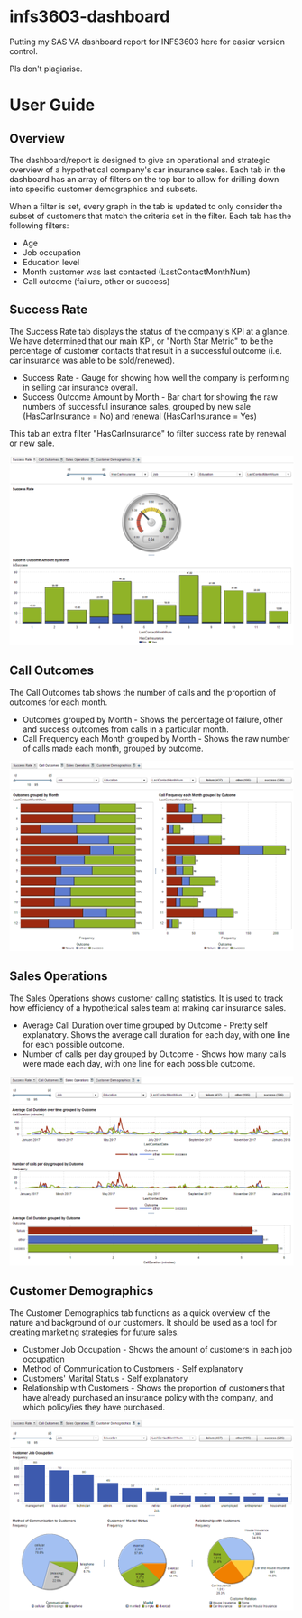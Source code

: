 # infs3603-dashboard

Putting my SAS VA dashboard report for INFS3603 here for easier version control.

Pls don't plagiarise.

# User Guide
## Overview
The dashboard/report is designed to give an operational and strategic overview of a
hypothetical company's car insurance sales. Each tab in the dashboard has an array of
filters on the top bar to allow for drilling down into specific customer demographics
and subsets.

When a filter is set, every graph in the tab is updated to only consider the subset
of customers that match the criteria set in the filter. Each tab has the following
filters:
* Age
* Job occupation
* Education level
* Month customer was last contacted (LastContactMonthNum)
* Call outcome (failure, other or success)

## Success Rate
The Success Rate tab displays the status of the company's KPI
at a glance. We have determined that our main KPI, or "North Star Metric" to be
the percentage of customer contacts that result in a successful outcome
(i.e. car insurance was able to be sold/renewed).
* Success Rate - Gauge for showing how well the company is performing in selling
  car insurance overall.
* Success Outcome Amount by Month - Bar chart for showing the raw numbers of
  successful insurance sales, grouped by new sale (HasCarInsurance = No)
  and renewal (HasCarInsurance = Yes)

This tab an extra filter "HasCarInsurance" to filter success rate by renewal
or new sale.

![success rate tab](https://raw.githubusercontent.com/WeilonYing/infs3603-dashboard/master/screenshots/tab1-successrate.PNG)

## Call Outcomes
The Call Outcomes tab shows the number of calls and the proportion of outcomes
for each month.
* Outcomes grouped by Month - Shows the percentage of failure, other and success
  outcomes from calls in a particular month.
* Call Frequency each Month grouped by Month - Shows the raw number of calls made
  each month, grouped by outcome.

![call outcomes tab](https://raw.githubusercontent.com/WeilonYing/infs3603-dashboard/master/screenshots/tab2-calloutcomes.PNG)

## Sales Operations
The Sales Operations shows customer calling statistics. It is used to track how
efficiency of a hypothetical sales team at making car insurance sales.
* Average Call Duration over time grouped by Outcome - Pretty self explanatory.
  Shows the average call duration for each day, with one line for each possible
  outcome.
* Number of calls per day grouped by Outcome - Shows how many calls were made each
  day, with one line for each possible outcome.

![sales operations](https://raw.githubusercontent.com/WeilonYing/infs3603-dashboard/master/screenshots/tab3-salesoperations.PNG)

## Customer Demographics
The Customer Demographics tab functions as a quick overview of the nature and
background of our customers. It should be used as a tool for creating marketing
strategies for future sales.
* Customer Job Occupation - Shows the amount of customers in each job occupation
* Method of Communication to Customers - Self explanatory
* Customers' Marital Status - Self explanatory
* Relationship with Customers - Shows the proportion of customers that have
  already purchased an insurance policy with the company, and which policy/ies
  they have purchased.

![customer demographics](https://raw.githubusercontent.com/WeilonYing/infs3603-dashboard/master/screenshots/tab4-customerdemographics.PNG)
